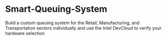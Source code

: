 # Smart-Queuing-System

Build a custom queuing system for the Retail, Manufacturing, and Transportation sectors individually and use the Intel DevCloud to verify your hardware selection
